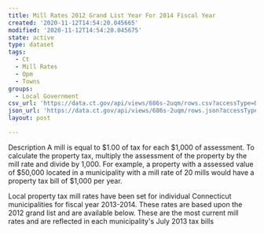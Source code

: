 ```yaml
---
title: Mill Rates 2012 Grand List Year For 2014 Fiscal Year
created: '2020-11-12T14:54:20.045665'
modified: '2020-11-12T14:54:20.045675'
state: active
type: dataset
tags:
  - Ct
  - Mill Rates
  - Opm
  - Towns
groups:
  - Local Government
csv_url: 'https://data.ct.gov/api/views/686s-2uqm/rows.csv?accessType=DOWNLOAD'
json_url: 'https://data.ct.gov/api/views/686s-2uqm/rows.json?accessType=DOWNLOAD'
layout: post

---
```

Description
A mill is equal to $1.00 of tax for each $1,000 of assessment. To calculate the property tax, multiply the assessment of the property by the mill rate and divide by 1,000. For example, a property with a assessed value of $50,000 located in a municipality with a mill rate of 20 mills would have a property tax bill of $1,000 per year.

 

Local property tax mill rates have been set for individual Connecticut municipalities for fiscal year 2013-2014. These rates are based upon the 2012 grand list and are available below. These are the most current mill rates and are reflected in each municipality's July 2013 tax bills
